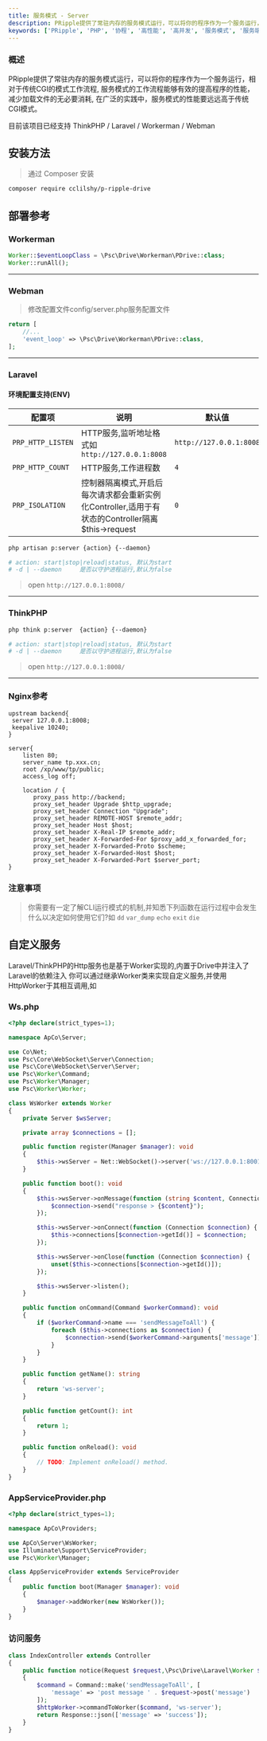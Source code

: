 ```yaml
---
title: 服务模式 - Server
description: PRipple提供了常驻内存的服务模式运行，可以将你的程序作为一个服务运行，相对于传统CGI的模式工作流程, 服务模式运行能够有效的提高程序的性能，减少加载文件的无必要消耗, 在广泛的实践中，服务模式的性能要远远高于传统CGI模式。
keywords: ['PRipple', 'PHP', '协程', '高性能', '高并发', '服务模式', '服务端', '服务运行']
---
```


### 概述

PRipple提供了常驻内存的服务模式运行，可以将你的程序作为一个服务运行，相对于传统CGI的模式工作流程,
服务模式的工作流程能够有效的提高程序的性能，减少加载文件的无必要消耗, 在广泛的实践中，服务模式的性能要远远高于传统CGI模式。

目前该项目已经支持 ThinkPHP / Laravel / Workerman / Webman

## 安装方法

> 通过 Composer 安装

```bash
composer require cclilshy/p-ripple-drive
```

## 部署参考

### Workerman

```php
Worker::$eventLoopClass = \Psc\Drive\Workerman\PDrive::class;
Worker::runAll();
```

---

### Webman

> 修改配置文件config/server.php服务配置文件

```php
return [
    //...
    'event_loop' => \Psc\Drive\Workerman\PDrive::class,
];
```

--- 

### Laravel

#### 环境配置支持(ENV)

| 配置项               | 说明                                                                 | 默认值                     |
|-------------------|--------------------------------------------------------------------|-------------------------|
| `PRP_HTTP_LISTEN` | HTTP服务,监听地址格式如`http://127.0.0.1:8008`                              | `http://127.0.0.1:8008` |
| `PRP_HTTP_COUNT`  | HTTP服务,工作进程数                                                       | `4`                     |
| `PRP_ISOLATION`   | 控制器隔离模式,开启后每次请求都会重新实例化Controller,适用于有状态的Controller隔离$this->request | `0`                     |

```bash
php artisan p:server {action} {--daemon}

# action: start|stop|reload|status, 默认为start
# -d | --daemon     是否以守护进程运行,默认为false
```

> open `http://127.0.0.1:8008/`
--- 

### ThinkPHP

```bash
php think p:server  {action} {--daemon}

# action: start|stop|reload|status, 默认为start
# -d | --daemon     是否以守护进程运行,默认为false
```

> open `http://127.0.0.1:8008/`
---

### Nginx参考

```nginx
upstream backend{
 server 127.0.0.1:8008;
 keepalive 10240;
}

server{
    listen 80;
    server_name tp.xxx.cn;
    root /xp/www/tp/public;
    access_log off;
    
    location / {
       proxy_pass http://backend;
       proxy_set_header Upgrade $http_upgrade;  
       proxy_set_header Connection "Upgrade";
       proxy_set_header REMOTE-HOST $remote_addr;
       proxy_set_header Host $host;
       proxy_set_header X-Real-IP $remote_addr;
       proxy_set_header X-Forwarded-For $proxy_add_x_forwarded_for;
       proxy_set_header X-Forwarded-Proto $scheme;
       proxy_set_header X-Forwarded-Host $host;
       proxy_set_header X-Forwarded-Port $server_port;
}
```

### 注意事项

> 你需要有一定了解CLI运行模式的机制,并知悉下列函数在运行过程中会发生什么以决定如何使用它们?如
> `dd` `var_dump` `echo` `exit` `die`

## 自定义服务

Laravel/ThinkPHP的Http服务也是基于Worker实现的,内置于Drive中并注入了Laravel的依赖注入
你可以通过继承Worker类来实现自定义服务,并使用HttpWorker于其相互调用,如

### Ws.php

```php
<?php declare(strict_types=1);

namespace ApCo\Server;

use Co\Net;
use Psc\Core\WebSocket\Server\Connection;
use Psc\Core\WebSocket\Server\Server;
use Psc\Worker\Command;
use Psc\Worker\Manager;
use Psc\Worker\Worker;

class WsWorker extends Worker
{
    private Server $wsServer;

    private array $connections = [];

    public function register(Manager $manager): void
    {
        $this->wsServer = Net::WebSocket()->server('ws://127.0.0.1:8001', []);
    }

    public function boot(): void
    {
        $this->wsServer->onMessage(function (string $content, Connection $connection) {
            $connection->send("response > {$content}");
        });

        $this->wsServer->onConnect(function (Connection $connection) {
            $this->connections[$connection->getId()] = $connection;
        });

        $this->wsServer->onClose(function (Connection $connection) {
            unset($this->connections[$connection->getId()]);
        });

        $this->wsServer->listen();
    }

    public function onCommand(Command $workerCommand): void
    {
        if ($workerCommand->name === 'sendMessageToAll') {
            foreach ($this->connections as $connection) {
                $connection->send($workerCommand->arguments['message']);
            }
        }
    }

    public function getName(): string
    {
        return 'ws-server';
    }

    public function getCount(): int
    {
        return 1;
    }

    public function onReload(): void
    {
        // TODO: Implement onReload() method.
    }
}
```

### AppServiceProvider.php

```php
<?php declare(strict_types=1);

namespace ApCo\Providers;

use ApCo\Server\WsWorker;
use Illuminate\Support\ServiceProvider;
use Psc\Worker\Manager;

class AppServiceProvider extends ServiceProvider
{
    public function boot(Manager $manager): void
    {
        $manager->addWorker(new WsWorker());
    }
}
```

### 访问服务

```php
class IndexController extends Controller
{
    public function notice(Request $request,\Psc\Drive\Laravel\Worker $httpWorker) : JsonResponse
    {
        $command = Command::make('sendMessageToAll', [
            'message' => 'post message ' . $request->post('message')
        ]);
        $httpWorker->commandToWorker($command, 'ws-server');
        return Response::json(['message' => 'success']);
    }
}
```

